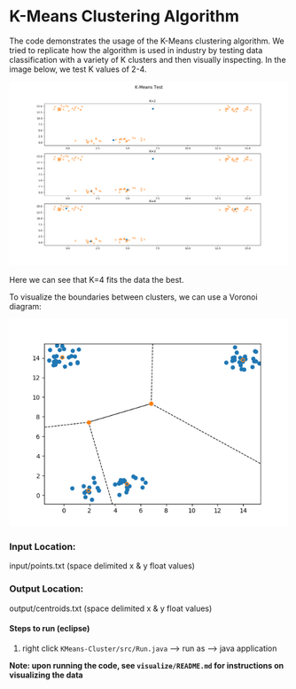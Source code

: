 # K-Means Clustering Algorithm

The code demonstrates the usage of the K-Means clustering algorithm. We tried to replicate how the algorithm is used in industry by testing data classification with a variety of K clusters and then visually inspecting. In the image below, we test K values of 2-4.

![Comparison of different K values](visualize/Figure_1.png)

Here we can see that K=4 fits the data the best.

To visualize the boundaries between clusters, we can use a Voronoi diagram:

![Voronoi diagram of K=4](visualize/Figure_2.png)

### Input Location: 
input/points.txt (space delimited x & y float values)
### Output Location: 
output/centroids.txt (space delimited x & y float values)

#### Steps to run (eclipse)
1. right click `KMeans-Cluster/src/Run.java` --> run as --> java application


**Note: upon running the code, see `visualize/README.md` for instructions on visualizing the data**



